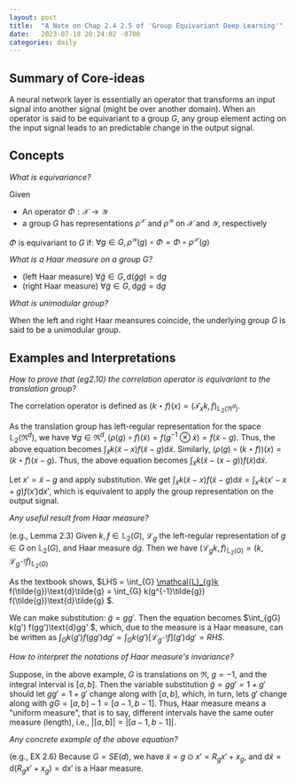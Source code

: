 ```yaml
---
layout: post
title:  "A Note on Chap 2.4 2.5 of 'Group Equivariant Deep Learning'"
date:   2023-07-18 20:24:02 -0700
categories: daily
---
```


## Summary of Core-ideas

A neural network layer is essentially an operator that transforms an input signal into another signal (might be over another domain). 
When an operator is said to be equivariant to a group $G$, any group element acting on the input signal leads to an predictable change in the output signal.

## Concepts

*What is equivariance?*

Given

- An operator $\Phi: \mathcal{X}\rightarrow\mathcal{Y}$
- a group $G$ has representations $\rho^{\mathcal{X}}$ and $\rho^{\mathcal{Y}}$ on $\mathcal{X}$ and $\mathcal{Y}$, respectively

$\Phi$ is equivariant to $G$ if: $\forall g\in G, \rho^{\mathcal{Y}}(g)\circ\Phi=\Phi\circ\rho^{\mathcal{X}}(g)$

*What is a Haar measure on a group $G$?*

- (left Haar measure) $\forall \tilde{g}\in G, \text{d}(\tilde{g}g) = \text{d}g$
- (right Haar measure) $\forall \tilde{g}\in G, \text{d}g\tilde{g} = \text{d}g$

*What is unimodular group?*

When the left and right Haar meansures coincide, the underlying group $G$ is said to be a unimodular group.

## Examples and Interpretations

*How to prove that (eg2.10) the correlation operator is equivariant to the translation group?*

The correlation operator is defined as $(k \star f)(x) = (\mathcal{T}_{x}k, f)_{\mathbb{L}_{2}(\Re^d)}$.

As the translation group has left-regular representation for the space $\mathbb{L}_{2}(\Re^d)$, we have $\forall g\in\Re^d, (\rho(g)\circ f)(\tilde{x}) = f(g^{-1}\otimes \tilde{x}) = f(\tilde{x} - g)$. Thus, the above equation becomes $\int_{\tilde{x}} k(\tilde{x}-x) f(\tilde{x}-g)\text{d}\tilde{x}$. Similarly, $(\rho(g)\circ (k\star f))(x) = (k\star f)(x-g)$. Thus, the above equation becomes $\int_{\tilde{x}} k(\tilde{x}-(x-g)) f(\tilde{x})\text{d}\tilde{x}$.

Let $x' = \tilde{x}-g$ and apply substitution. We get $\int_{\tilde{x}} k(\tilde{x}-x) f(\tilde{x}-g)\text{d}\tilde{x} = \int_{x'} k(x' - x + g) f(x')\text{d}x'$, which is equivalent to apply the group representation on the output signal.

*Any useful result from Haar measure?*

(e.g., Lemma 2.3) Given $k, f \in \mathbb{L}_{2}(G)$, $\mathcal{L}_g$ the left-regular representation of $g\in G$ on $\mathbb{L}_{2}(G)$, and Haar measure $\text{d}g$. Then we have $(\mathcal{L}_{g}k, f)_{\mathbb{L}_{2}(G)} = (k, \mathcal{L}_{g^{-1}}f)_{\mathbb{L}_{2}(G)}$

As the textbook shows, $LHS = \int_{G} [\mathcal{L}_{g}k](\tilde{g}) f(\tilde{g})\text{d}\tilde{g} = \int_{G} k(g^{-1}\tilde{g}) f(\tilde{g})\text{d}\tilde{g} $.

We can make substitution: $\tilde{g}=gg'$. Then the equation becomes $\int_{gG} k(g') f(gg')\text{d}gg' $, which, due to the measure is a Haar measure, can be written as $\int_{G} k(g') f(gg')\text{d}g' = \int_{G} k(g') [\mathcal{L}_{g^{-1}}f](g')\text{d}g' = RHS$.

*How to interpret the notations of Haar measure's invariance?*

Suppose, in the above example, $G$ is translations on $\Re$, $g=-1$, and the integral interval is $[a, b]$. Then the variable substitution $\tilde{g}=gg' = 1 + g'$ should let $gg'=1+g'$ change along with $[a, b]$, which, in turn, lets $g'$ change along with $gG=[a, b] -1 = [a-1, b-1]$. Thus, Haar measure means a "uniform measure", that is to say, different intervals have the same outer measure (length), i.e., $|[a, b]|=|[a-1, b-1]|$.

*Any concrete example of the above equation?*

(e.g., EX 2.6) Because $G=SE(d)$, we have $\tilde{x}=g\odot x' = R_{g}x' + x_{g}$, and $\text{d}\tilde{x}=\text{d}(R_{g} x' + x_g) = \text{d}x'$ is a Haar measure.

